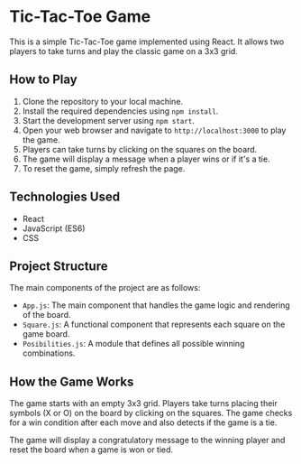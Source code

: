# Tic-Tac-Toe Game

This is a simple Tic-Tac-Toe game implemented using React. It allows two players to take turns and play the classic game on a 3x3 grid.

## How to Play

1. Clone the repository to your local machine.
2. Install the required dependencies using `npm install`.
3. Start the development server using `npm start`.
4. Open your web browser and navigate to `http://localhost:3000` to play the game.
5. Players can take turns by clicking on the squares on the board.
6. The game will display a message when a player wins or if it's a tie.
7. To reset the game, simply refresh the page.

## Technologies Used

- React
- JavaScript (ES6)
- CSS

## Project Structure

The main components of the project are as follows:

- `App.js`: The main component that handles the game logic and rendering of the board.
- `Square.js`: A functional component that represents each square on the game board.
- `Posibilities.js`: A module that defines all possible winning combinations.

## How the Game Works

The game starts with an empty 3x3 grid. Players take turns placing their symbols (X or O) on the board by clicking on the squares. The game checks for a win condition after each move and also detects if the game is a tie.

The game will display a congratulatory message to the winning player and reset the board when a game is won or tied.
